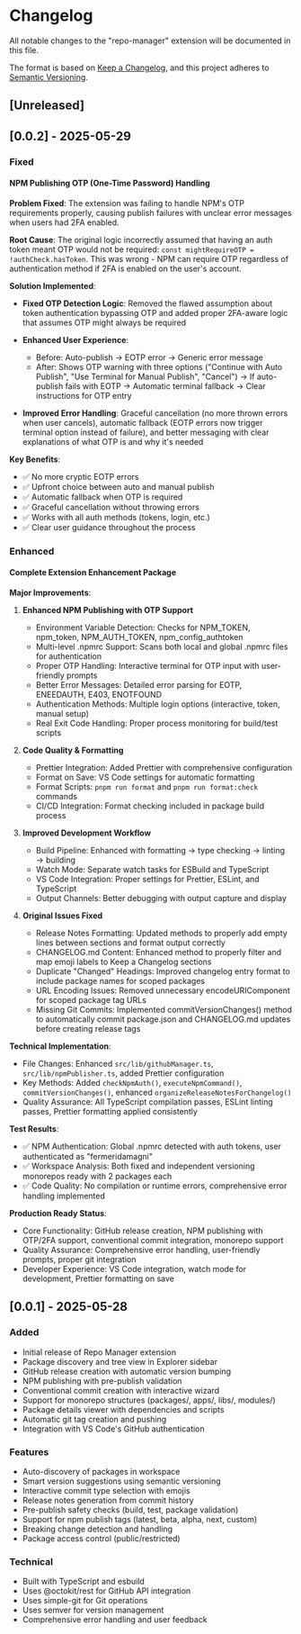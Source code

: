 # Changelog

All notable changes to the "repo-manager" extension will be documented in this file.

The format is based on [Keep a Changelog](https://keepachangelog.com/en/1.0.0/), and this project adheres to [Semantic Versioning](https://semver.org/spec/v2.0.0.html).

## [Unreleased]

## [0.0.2] - 2025-05-29

### Fixed

#### NPM Publishing OTP (One-Time Password) Handling

**Problem Fixed**: The extension was failing to handle NPM's OTP requirements properly, causing publish failures with unclear error messages when users had 2FA enabled.

**Root Cause**: The original logic incorrectly assumed that having an auth token meant OTP would not be required: `const mightRequireOTP = !authCheck.hasToken`. This was wrong - NPM can require OTP regardless of authentication method if 2FA is enabled on the user's account.

**Solution Implemented**:

- **Fixed OTP Detection Logic**: Removed the flawed assumption about token authentication bypassing OTP and added proper 2FA-aware logic that assumes OTP might always be required

- **Enhanced User Experience**:
  - Before: Auto-publish → EOTP error → Generic error message
  - After: Shows OTP warning with three options ("Continue with Auto Publish", "Use Terminal for Manual Publish", "Cancel") → If auto-publish fails with EOTP → Automatic terminal fallback → Clear instructions for OTP entry

- **Improved Error Handling**: Graceful cancellation (no more thrown errors when user cancels), automatic fallback (EOTP errors now trigger terminal option instead of failure), and better messaging with clear explanations of what OTP is and why it's needed

**Key Benefits**:

- ✅ No more cryptic EOTP errors
- ✅ Upfront choice between auto and manual publish
- ✅ Automatic fallback when OTP is required
- ✅ Graceful cancellation without throwing errors
- ✅ Works with all auth methods (tokens, login, etc.)
- ✅ Clear user guidance throughout the process

### Enhanced

#### Complete Extension Enhancement Package

**Major Improvements**:

1. **Enhanced NPM Publishing with OTP Support**

   - Environment Variable Detection: Checks for NPM_TOKEN, npm_token, NPM_AUTH_TOKEN, npm_config_authtoken
   - Multi-level .npmrc Support: Scans both local and global .npmrc files for authentication
   - Proper OTP Handling: Interactive terminal for OTP input with user-friendly prompts
   - Better Error Messages: Detailed error parsing for EOTP, ENEEDAUTH, E403, ENOTFOUND
   - Authentication Methods: Multiple login options (interactive, token, manual setup)
   - Real Exit Code Handling: Proper process monitoring for build/test scripts

2. **Code Quality & Formatting**

   - Prettier Integration: Added Prettier with comprehensive configuration
   - Format on Save: VS Code settings for automatic formatting
   - Format Scripts: `pnpm run format` and `pnpm run format:check` commands
   - CI/CD Integration: Format checking included in package build process

3. **Improved Development Workflow**

   - Build Pipeline: Enhanced with formatting → type checking → linting → building
   - Watch Mode: Separate watch tasks for ESBuild and TypeScript
   - VS Code Integration: Proper settings for Prettier, ESLint, and TypeScript
   - Output Channels: Better debugging with output capture and display

4. **Original Issues Fixed**

   - Release Notes Formatting: Updated methods to properly add empty lines between sections and format output correctly
   - CHANGELOG.md Content: Enhanced method to properly filter and map emoji labels to Keep a Changelog sections
   - Duplicate "Changed" Headings: Improved changelog entry format to include package names for scoped packages
   - URL Encoding Issues: Removed unnecessary encodeURIComponent for scoped package tag URLs
   - Missing Git Commits: Implemented commitVersionChanges() method to automatically commit package.json and CHANGELOG.md updates before creating release tags

**Technical Implementation**:

- File Changes: Enhanced `src/lib/githubManager.ts`, `src/lib/npmPublisher.ts`, added Prettier configuration
- Key Methods: Added `checkNpmAuth()`, `executeNpmCommand()`, `commitVersionChanges()`, enhanced `organizeReleaseNotesForChangelog()`
- Quality Assurance: All TypeScript compilation passes, ESLint linting passes, Prettier formatting applied consistently

**Test Results**:

- ✅ NPM Authentication: Global .npmrc detected with auth tokens, user authenticated as "fermeridamagni"
- ✅ Workspace Analysis: Both fixed and independent versioning monorepos ready with 2 packages each
- ✅ Code Quality: No compilation or runtime errors, comprehensive error handling implemented

**Production Ready Status**:

- Core Functionality: GitHub release creation, NPM publishing with OTP/2FA support, conventional commit integration, monorepo support
- Quality Assurance: Comprehensive error handling, user-friendly prompts, proper git integration
- Developer Experience: VS Code integration, watch mode for development, Prettier formatting on save

## [0.0.1] - 2025-05-28

### Added

- Initial release of Repo Manager extension
- Package discovery and tree view in Explorer sidebar
- GitHub release creation with automatic version bumping
- NPM publishing with pre-publish validation
- Conventional commit creation with interactive wizard
- Support for monorepo structures (packages/, apps/, libs/, modules/)
- Package details viewer with dependencies and scripts
- Automatic git tag creation and pushing
- Integration with VS Code's GitHub authentication

### Features

- Auto-discovery of packages in workspace
- Smart version suggestions using semantic versioning
- Interactive commit type selection with emojis
- Release notes generation from commit history
- Pre-publish safety checks (build, test, package validation)
- Support for npm publish tags (latest, beta, alpha, next, custom)
- Breaking change detection and handling
- Package access control (public/restricted)

### Technical

- Built with TypeScript and esbuild
- Uses @octokit/rest for GitHub API integration
- Uses simple-git for Git operations
- Uses semver for version management
- Comprehensive error handling and user feedback
